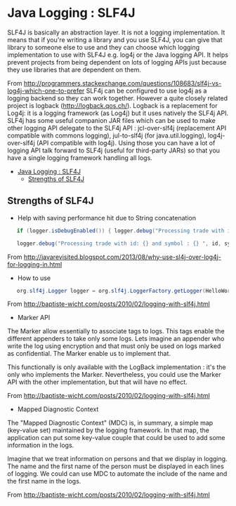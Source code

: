 # Java Logging : SLF4J

SLF4J is basically an abstraction layer. It is not a logging implementation. It means that if you're writing a library and you use SLF4J, you can give that library to someone else to use and they can choose which logging implementation to use with SLF4J e.g. log4j or the Java logging API. It helps prevent projects from being dependent on lots of logging APIs just because they use libraries that are dependent on them.

From <http://programmers.stackexchange.com/questions/108683/slf4j-vs-log4j-which-one-to-prefer>
SLF4j can be configured to use log4j as a logging backend so they can work together. However a quite closely related project is logback (<http://logback.qos.ch/>). Logback is a replacement for Log4j: it is a logging framework (as Log4j) but it uses natively the SLF4j API.
SLF4j has some useful companion JAR files which can be used to make other logging API delegate to the SLF4j API : jcl-over-slf4j (replacement API compatible with commons logging), jul-to-slf4j (for java.util.logging), log4j-over-slf4j (API compatible with log4j). Using those you can have a lot of logging API talk forward to SLF4j (useful for third-party JARs) so that you have a single logging framework handling all logs.

- [Java Logging : SLF4J](#java-logging--slf4j)
  - [Strengths of SLF4J](#strengths-of-slf4j)

## Strengths of SLF4J

- Help with saving performance hit due to String concatenation

```java
   if (logger.isDebugEnabled()) { logger.debug("Processing trade with id: " + id + " symbol: " + symbol); }

   logger.debug("Processing trade with id: {} and symbol : {} ", id, symbol);
```

From <http://javarevisited.blogspot.com/2013/08/why-use-sl4j-over-log4j-for-logging-in.html>

- How to use

```java
   org.slf4j.Logger logger = org.slf4j.LoggerFactory.getLogger(HelloWorld.class);
```

From <http://baptiste-wicht.com/posts/2010/02/logging-with-slf4j.html>

- Marker API

The Marker allow essentially to associate tags to logs. This tags enable the different appenders to take only some logs. Lets imagine an appender who write the log using encryption and that must only be used on logs marked as confidential. The Marker enable us to implement that.

This functionally is only available with the LogBack implementation : it's the only who implements the Marker. Nevertheless, you could use the Marker API with the other implementation, but that will have no effect.

From <http://baptiste-wicht.com/posts/2010/02/logging-with-slf4j.html>

- Mapped Diagnostic Context

The "Mapped Diagnostic Context" (MDC) is, in summary, a simple map (key-value set) maintained by the logging framework. In that map, the application can put some key-value couple that could be used to add some information in the logs.

Imagine that we treat information on persons and that we display in logging. The name and the first name of the person must be displayed in each lines of logging. We could can use MDC to automate the include of the name and the first name in the logs.

From <http://baptiste-wicht.com/posts/2010/02/logging-with-slf4j.html>

